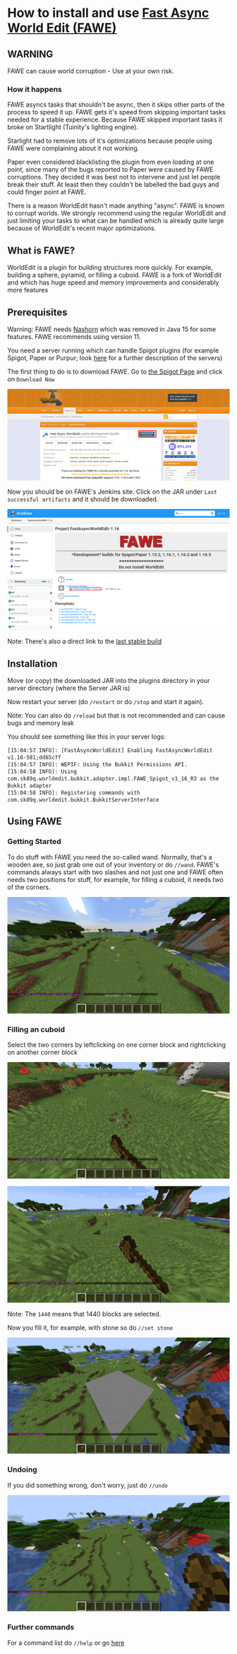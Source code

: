 # How to install and use [Fast Async World Edit (FAWE)](https://www.spigotmc.org/resources/fast-async-worldedit.13932/)

## WARNING

FAWE can cause world corruption - Use at your own risk.

### How it happens

FAWE asyncs tasks that shouldn't be async, then it skips other parts of the process to speed it up. FAWE gets it's speed from skipping important tasks needed for a stable experience. Because FAWE skipped important tasks it broke on Startlight (Tuinity's lighting engine). 

Starlight had to remove lots of it's optimizations because people using FAWE were complaining about it not working.

Paper even considered blacklisting the plugin from even loading at one point, since many of the bugs reported to Paper were caused by FAWE corruptions. They decided it was best not to intervene and just let people break their stuff. At least then they couldn't be labelled the bad guys and could finger point at FAWE.

There is a reason WorldEdit hasn't made anything "async". FAWE is known to corrupt worlds. We strongly recommend using the regular WorldEdit and just limiting your tasks to what can be handled which is already quite large because of WorldEdit's recent major optimizations.

## What is FAWE?

WorldEdit is a plugin for building structures more quickly. For example, building a sphere, pyramid, or filling a cuboid. FAWE is a fork of WorldEdit and which has huge speed and memory improvements and considerably more features

## Prerequisites

Warning: FAWE needs [Nashorn](https://openjdk.java.net/projects/nashorn/) which was removed in Java 15 for some features. FAWE recommends using version 11.

You need a server running which can handle Spigot plugins (for example Spigot, Paper or Purpur; look [here](../../../info/en_us/SERVER_JARS.md) for a further description of the servers)

The first thing to do is to download FAWE. Go to [the Spigot Page](https://www.spigotmc.org/resources/fast-async-worldedit.13932/) and click on `Download Now`

[![Image of the Spigot Page](../../../resources/PLUGINS/FAWE/FAWE_SPIGOT.png)](https://www.spigotmc.org/resources/fast-async-worldedit.13932/)

Now you should be on FAWE's Jenkins site. Click on the JAR under `Last successful artifacts` and it should be downloaded.

[![Image of the Jenkins site](../../../resources/PLUGINS/FAWE/FAWE_JENKINS.png)](https://ci.athion.net/job/FastAsyncWorldEdit-1.16/)

Note: There's also a direct link to the [last stable build](https://ci.athion.net/job/FastAsyncWorldEdit-1.16/lastStableBuild/)

## Installation

Move (or copy) the downloaded JAR into the plugins directory in your server directory (where the Server JAR is)

Now restart your server (do `/restart` or do `/stop` and start it again).

Note: You can also do `/reload` but that is not recommended and can cause bugs and memory leak

You should see something like this in your server logs:

```
[15:04:57 INFO]: [FastAsyncWorldEdit] Enabling FastAsyncWorldEdit v1.16-581;dd65cff
[15:04:57 INFO]: WEPIF: Using the Bukkit Permissions API.
[15:04:58 INFO]: Using com.sk89q.worldedit.bukkit.adapter.impl.FAWE_Spigot_v1_16_R3 as the Bukkit adapter
[15:04:58 INFO]: Registering commands with com.sk89q.worldedit.bukkit.BukkitServerInterface
```

## Using FAWE

### Getting Started

To do stuff with FAWE you need the so-called wand. Normally, that's a wooden axe, so just grab one out of your inventory or do `//wand`. FAWE's commands always start with two slashes and not just one and FAWE often needs two positions for stuff, for example, for filling a cuboid, it needs two of the corners.

![The result of //wand](../../../resources/PLUGINS/FAWE/FAWE_WAND.png)

### Filling an cuboid

Select the two corners by leftclicking on one corner block and rightclicking on another corner block

![Corner 1](../../../resources/PLUGINS/FAWE/FAWE_CORNER1.png)

![Corner 2](../../../resources/PLUGINS/FAWE/FAWE_CORNER2.png)

Note: The `1440` means that 1440 blocks are selected.

Now you fill it, for example, with stone so do `//set stone`


![The result of //set stone](../../../resources/PLUGINS/FAWE/FAWE_SET_STONE.png)
### Undoing

If you did something wrong, don't worry, just do `//undo`

![The result of //undo](../../../resources/PLUGINS/FAWE/FAWE_UNDO.png)

### Further commands
For a command list do `//help` or go [here](https://wiki.intellectualsites.com/FastAsyncWorldEdit/Commands)

